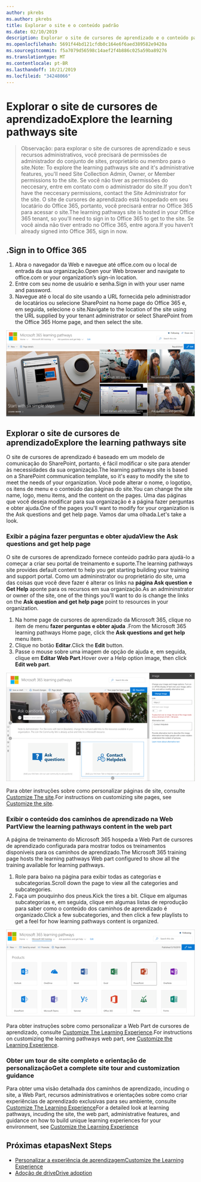 ```yaml
---
author: pkrebs
ms.author: pkrebs
title: Explorar o site e o conteúdo padrão
ms.date: 02/10/2019
description: Explorar o site de cursores de aprendizado e o conteúdo padrão
ms.openlocfilehash: 5691f44bd121cfdb0c164e6f6aed389582e9420a
ms.sourcegitcommit: f5a7079d56598c14aef2f4b886c025a59ba89276
ms.translationtype: MT
ms.contentlocale: pt-BR
ms.lasthandoff: 10/21/2019
ms.locfileid: "34248066"
---
```

# <a name="explore-the-learning-pathways-site"></a><span data-ttu-id="6b65a-103">Explorar o site de cursores de aprendizado</span><span class="sxs-lookup"><span data-stu-id="6b65a-103">Explore the learning pathways site</span></span>

> <span data-ttu-id="6b65a-104">Observação: para explorar o site de cursores de aprendizado e seus recursos administrativos, você precisará de permissões de administrador do conjunto de sites, proprietário ou membro para o site.</span><span class="sxs-lookup"><span data-stu-id="6b65a-104">Note: To explore the learning pathways site and it's administrative features, you'll need Site Collection Admin, Owner, or Member permissions to the site.</span></span> <span data-ttu-id="6b65a-105">Se você não tiver as permissões do neccesary, entre em contato com o administrador do site.</span><span class="sxs-lookup"><span data-stu-id="6b65a-105">If you don't have the neccesary permissions, contact the Site Administrator for the site.</span></span> <span data-ttu-id="6b65a-106">O site de cursores de aprendizado está hospedado em seu locatário do Office 365, portanto, você precisará entrar no Office 365 para acessar o site.</span><span class="sxs-lookup"><span data-stu-id="6b65a-106">The learning pathways site is hosted in your Office 365 tenant, so you'll need to sign in to Office 365 to get to the site.</span></span> <span data-ttu-id="6b65a-107">Se você ainda não tiver entrado no Office 365, entre agora.</span><span class="sxs-lookup"><span data-stu-id="6b65a-107">If you haven’t already signed into Office 365, sign in now.</span></span> 

## <a name="sign-in-to-office-365"></a><span data-ttu-id="6b65a-108">.</span><span class="sxs-lookup"><span data-stu-id="6b65a-108">Sign in to Office 365</span></span> 

1.  <span data-ttu-id="6b65a-109">Abra o navegador da Web e navegue até office.com ou o local de entrada da sua organização.</span><span class="sxs-lookup"><span data-stu-id="6b65a-109">Open your Web browser and navigate to office.com or your organization’s sign-in location.</span></span> 
2.  <span data-ttu-id="6b65a-110">Entre com seu nome de usuário e senha.</span><span class="sxs-lookup"><span data-stu-id="6b65a-110">Sign in with your user name and password.</span></span>
3.  <span data-ttu-id="6b65a-111">Navegue até o local do site usando a URL fornecida pelo administrador de locatários ou selecione SharePoint na home page do Office 365 e, em seguida, selecione o site.</span><span class="sxs-lookup"><span data-stu-id="6b65a-111">Navigate to the location of the site using the URL supplied by your tenant administrator or select SharePoint from the Office 365 Home page, and then select the site.</span></span> 

![CG-Introducing. png](media/cg-introducing.png)

## <a name="explore-the-learning-pathways-site"></a><span data-ttu-id="6b65a-113">Explorar o site de cursores de aprendizado</span><span class="sxs-lookup"><span data-stu-id="6b65a-113">Explore the learning pathways site</span></span>

<span data-ttu-id="6b65a-114">O site de cursores de aprendizado é baseado em um modelo de comunicação do SharePoint, portanto, é fácil modificar o site para atender às necessidades da sua organização.</span><span class="sxs-lookup"><span data-stu-id="6b65a-114">The learning pathways site is based on a SharePoint communication template, so it's easy to modify the site to meet the needs of your organization.</span></span> <span data-ttu-id="6b65a-115">Você pode alterar o nome, o logotipo, os itens de menu e o conteúdo das páginas do site.</span><span class="sxs-lookup"><span data-stu-id="6b65a-115">You can change the site name, logo, menu items, and the content on the pages.</span></span> <span data-ttu-id="6b65a-116">Uma das páginas que você deseja modificar para sua organização é a página fazer perguntas e obter ajuda.</span><span class="sxs-lookup"><span data-stu-id="6b65a-116">One of the pages you'll want to modify for your organization is the Ask questions and get help page.</span></span> <span data-ttu-id="6b65a-117">Vamos dar uma olhada.</span><span class="sxs-lookup"><span data-stu-id="6b65a-117">Let's take a look.</span></span>

### <a name="view-the-ask-questions-and-get-help-page"></a><span data-ttu-id="6b65a-118">Exibir a página fazer perguntas e obter ajuda</span><span class="sxs-lookup"><span data-stu-id="6b65a-118">View the Ask questions and get help page</span></span>

<span data-ttu-id="6b65a-119">O site de cursores de aprendizado fornece conteúdo padrão para ajudá-lo a começar a criar seu portal de treinamento e suporte.</span><span class="sxs-lookup"><span data-stu-id="6b65a-119">The learning pathways site provides default content to help you get starting building your training and support portal.</span></span> <span data-ttu-id="6b65a-120">Como um admininstrator ou proprietário do site, uma das coisas que você deve fazer é alterar os links na **página Ask question e Get Help** aponte para os recursos em sua organização.</span><span class="sxs-lookup"><span data-stu-id="6b65a-120">As an admininstrator or owner of the site, one of the things you’ll want to do is change the links on the **Ask question and get help page** point to resources in your organization.</span></span> 

1.  <span data-ttu-id="6b65a-121">Na home page de cursores de aprendizado da Microsoft 365, clique no item de menu **fazer perguntas e obter ajuda** .</span><span class="sxs-lookup"><span data-stu-id="6b65a-121">From the Microsoft 365 learning pathways Home page, click the **Ask questions and get help** menu item.</span></span>
2.  <span data-ttu-id="6b65a-122">Clique no botão **Editar**.</span><span class="sxs-lookup"><span data-stu-id="6b65a-122">Click the **Edit** button.</span></span>
3.  <span data-ttu-id="6b65a-123">Passe o mouse sobre uma imagem de opção de ajuda e, em seguida, clique em **Editar Web Part**.</span><span class="sxs-lookup"><span data-stu-id="6b65a-123">Hover over a Help option image, then click **Edit web part**.</span></span>

![CG-edithelp. png](media/cg-edithelp.png)

<span data-ttu-id="6b65a-125">Para obter instruções sobre como personalizar páginas de site, consulte [Customize The site](custom_edithelp.md).</span><span class="sxs-lookup"><span data-stu-id="6b65a-125">For instructions on customizing site pages, see [Customize the site](custom_edithelp.md).</span></span>

### <a name="view-the-learning-pathways-content-in-the-web-part"></a><span data-ttu-id="6b65a-126">Exibir o conteúdo dos caminhos de aprendizado na Web Part</span><span class="sxs-lookup"><span data-stu-id="6b65a-126">View the learning pathways content in the web part</span></span>
<span data-ttu-id="6b65a-127">A página de treinamento do Microsoft 365 hospeda a Web Part de cursores de aprendizado configurada para mostrar todos os treinamentos disponíveis para os caminhos de aprendizado.</span><span class="sxs-lookup"><span data-stu-id="6b65a-127">The Microsoft 365 training page hosts the learning pathways Web part configured to show all the training available for learning pathways.</span></span> 

1. <span data-ttu-id="6b65a-128">Role para baixo na página para exibir todas as categorias e subcategorias.</span><span class="sxs-lookup"><span data-stu-id="6b65a-128">Scroll down the page to view all the categories and subcategories.</span></span>
2. <span data-ttu-id="6b65a-129">Faça um pouquinho dos pneus.</span><span class="sxs-lookup"><span data-stu-id="6b65a-129">Kick the tires a bit.</span></span> <span data-ttu-id="6b65a-130">Clique em algumas subcategorias e, em seguida, clique em algumas listas de reprodução para saber como o conteúdo dos caminhos de aprendizado é organizado.</span><span class="sxs-lookup"><span data-stu-id="6b65a-130">Click a few subcategories, and then click a few playlists to get a feel for how learning pathways content is organized.</span></span> 

![CG-gotoall. png](media/cg-gotoall.png)

<span data-ttu-id="6b65a-132">Para obter instruções sobre como personalizar a Web Part de cursores de aprendizado, consulte [Customize The Learning Experience](custom_overview.md).</span><span class="sxs-lookup"><span data-stu-id="6b65a-132">For instructions on customizing the learning pathways web part, see [Customize the Learning Experience](custom_overview.md).</span></span>

### <a name="get-a-complete-site-tour-and-customization-guidance"></a><span data-ttu-id="6b65a-133">Obter um tour de site completo e orientação de personalização</span><span class="sxs-lookup"><span data-stu-id="6b65a-133">Get a complete site tour and customization guidance</span></span>
<span data-ttu-id="6b65a-134">Para obter uma visão detalhada dos caminhos de aprendizado, incuding o site, a Web Part, recursos administrativos e orientações sobre como criar experiências de aprendizado exclusivas para seu ambiente, consulte [Customize The Learning Experience](custom_overview.md)</span><span class="sxs-lookup"><span data-stu-id="6b65a-134">For a detailed look at learning pathways, incuding the site, the web part, administrative features, and guidance on how to build unique learning experiences for your environment, see [Customize the Learning Experience](custom_overview.md)</span></span>

## <a name="next-steps"></a><span data-ttu-id="6b65a-135">Próximas etapas</span><span class="sxs-lookup"><span data-stu-id="6b65a-135">Next Steps</span></span>
- [<span data-ttu-id="6b65a-136">Personalizar a experiência de aprendizagem</span><span class="sxs-lookup"><span data-stu-id="6b65a-136">Customize the Learning Experience</span></span>](custom_overview.md)
- [<span data-ttu-id="6b65a-137">Adoção de drive</span><span class="sxs-lookup"><span data-stu-id="6b65a-137">Drive adoption</span></span>](driveadoption.md) 
